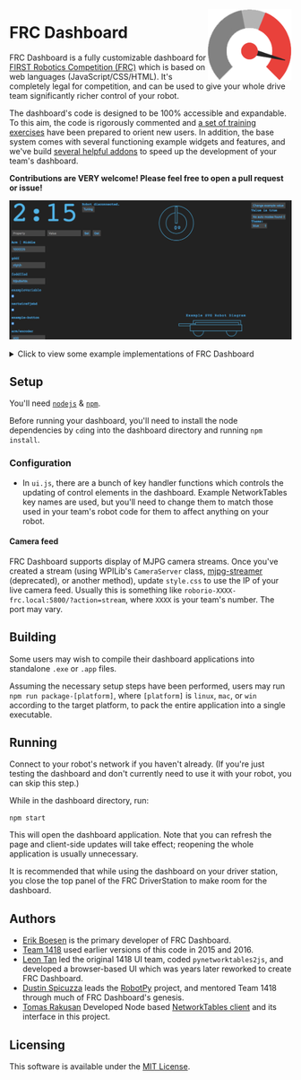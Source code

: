 [<img src="images/icon.png" align="right" width="150">](https://github.com/FRCDashboard/FRCDashboard)
# FRC Dashboard
FRC Dashboard is a fully customizable dashboard for [FIRST Robotics Competition (FRC)](http://firstinspires.org/robotics/frc) which is based on web languages (JavaScript/CSS/HTML). It's completely legal for competition, and can be used to give your whole drive team significantly richer control of your robot.

The dashboard's code is designed to be 100% accessible and expandable. To this aim, the code is rigorously commented and [a set of training exercises](https://github.com/FRCDashboard/training) have been prepared to orient new users. In addition, the base system comes with several functioning example widgets and features, and we've build [several helpful addons](https://github.com/FRCDashboard?query=addon-) to speed up the development of your team's dashboard.

**Contributions are VERY welcome! Please feel free to open a pull request or issue!**

![Screenshot slideshow](images/screenshots.gif)

<details>
    <summary>Click to view some example implementations of FRC Dashboard</summary>

![1132's 2017 Dashboard](https://i.imgur.com/iSiTxjY.jpg)  
![6325's 2017 Dashboard](https://i.redd.it/w9jt1gmbecpy.png)  
![1418's 2017 Dashboard](https://raw.githubusercontent.com/frc1418/2017-dashboard/master/images/screenshot.png)  
![1418's 2016 Dashboard](https://raw.githubusercontent.com/frc1418/FRCDashboard/2016/screenshot.png)  

</details>

## Setup
You'll need [`nodejs`](https://nodejs.org) & [`npm`](https://npmjs.com).

Before running your dashboard, you'll need to install the node dependencies by `cd`ing into the dashboard directory and running `npm install`.

### Configuration
* In `ui.js`, there are a bunch of key handler functions which controls the updating of control elements in the dashboard. Example NetworkTables key names are used, but you'll need to change them to match those used in your team's robot code for them to affect anything on your robot.

#### Camera feed
FRC Dashboard supports display of MJPG camera streams. Once you've created a stream (using WPILib's `CameraServer` class, [mjpg-streamer](https://robotpy.github.io/2016/01/14/mjpg-streamer-for-roborio/) (deprecated), or another method), update `style.css` to use the IP of your live camera feed. Usually this is something like `roborio-XXXX-frc.local:5800/?action=stream`, where `XXXX` is your team's number. The port may vary.

## Building
Some users may wish to compile their dashboard applications into standalone `.exe` or `.app` files.

Assuming the necessary setup steps have been performed, users may run `npm run package-[platform]`, where `[platform]` is `linux`, `mac`, or `win` according to the target platform, to pack the entire application into a single executable.

## Running
Connect to your robot's network if you haven't already. (If you're just testing the dashboard and don't currently need to use it with your robot, you can skip this step.)

While in the dashboard directory, run:

    npm start

This will open the dashboard application. Note that you can refresh the page and client-side updates will take effect; reopening the whole application is usually unnecessary.

It is recommended that while using the dashboard on your driver station, you close the top panel of the FRC DriverStation to make room for the dashboard.

## Authors
* [Erik Boesen](https://github.com/ErikBoesen) is the primary developer of FRC Dashboard.
* [Team 1418](https://github.com/frc1418) used earlier versions of this code in 2015 and 2016.
* [Leon Tan](https://github.com/lleontan) led the original 1418 UI team, coded `pynetworktables2js`, and developed a browser-based UI which was years later reworked to create FRC Dashboard.
* [Dustin Spicuzza](https://github.com/virtuald) leads the [RobotPy](https://github.com/robotpy) project, and mentored Team 1418 through much of FRC Dashboard's genesis.
* [Tomas Rakusan](https://github.com/rakusan2) Developed Node based [NetworkTables client](https://github.com/rakusan2/FRC-NT-Client) and its interface in this project.

## Licensing
This software is available under the [MIT License](`LICENSE`).
